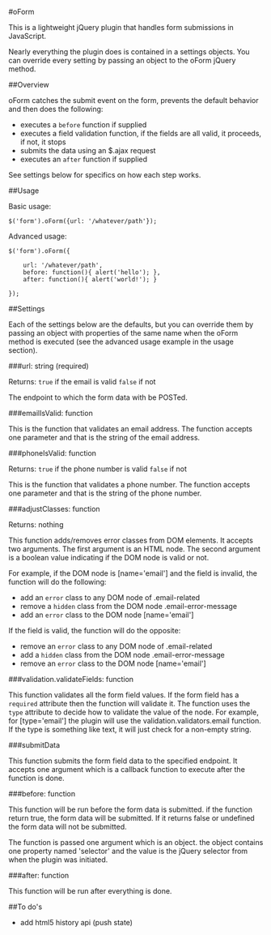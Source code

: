 #oForm

This is a lightweight jQuery plugin that handles form submissions in JavaScript.

Nearly everything the plugin does is contained in a settings objects. You can
override every setting by passing an object to the oForm jQuery method.

##Overview

oForm catches the submit event on the form, prevents the default behavior and
then does the following:

* executes a `before` function if supplied
* executes a field validation function, if the fields are all valid, it
proceeds, if not, it stops
* submits the data using an $.ajax request
* executes an `after` function if supplied

See settings below for specifics on how each step works.

##Usage

Basic usage:

    $('form').oForm({url: '/whatever/path'});

Advanced usage:

    $('form').oForm({

        url: '/whatever/path',
        before: function(){ alert('hello'); },
        after: function(){ alert('world!'); }

    });

##Settings

Each of the settings below are the defaults, but you can override them by
passing an object with properties of the same name when the oForm method is
executed (see the advanced usage example in the usage section).

###url: string (required)

Returns: `true` if the email is valid `false` if not

The endpoint to which the form data with be POSTed.

###emailIsValid: function

This is the function that validates an email address. The function accepts one
parameter and that is the string of the email address.

###phoneIsValid: function

Returns: `true` if the phone number is valid `false` if not

This is the function that validates a phone number. The function accepts one
parameter and that is the string of the phone number.

###adjustClasses: function

Returns: nothing

This function adds/removes error classes from DOM elements. It accepts two
arguments. The first argument is an HTML node. The second argument is a boolean
value indicating if the DOM node is valid or not.

For example, if the DOM node is [name='email'] and the field is invalid, the
function will do the following:

* add an `error` class to any DOM node of .email-related
* remove a `hidden` class from the DOM node .email-error-message
* add an `error` class to the DOM node [name='email']

If the field is valid, the function will do the opposite:

* remove an `error` class to any DOM node of .email-related
* add a `hidden` class from the DOM node .email-error-message
* remove an `error` class to the DOM node [name='email']

###validation.validateFields: function

This function validates all the form field values. If the form field has a
`required` attribute then the function will validate it. The function uses the
`type` attribute to decide how to validate the value of the node. For example,
for [type='email'] the plugin will use the validation.validators.email function.
If the type is something like text, it will just check for a non-empty string.

###submitData

This function submits the form field data to the specified endpoint. It accepts
one argument which is a callback function to execute after the function is done.

###before: function

This function will be run before the form data is submitted. if the function
return true, the form data will be submitted. If it returns false or undefined
the form data will not be submitted.

The function is passed one argument which is an object. the object contains
one property named 'selector' and the value is the jQuery selector from when
the plugin was initiated.

###after: function

This function will be run after everything is done.

##To do's

* add html5 history api (push state)
